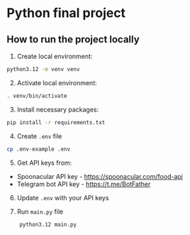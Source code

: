 # Python final project

## How to run the project locally

1. Create local environment:

```bash
python3.12 -m venv venv
```

2. Activate local environment:

```bash
. venv/bin/activate  
```

3. Install necessary packages:

```bash
pip install -r requirements.txt
```

4. Create `.env` file

```bash
cp .env-example .env
```

5. Get API keys from:

- Spoonacular API key - https://spoonacular.com/food-api
- Telegram bot API key - https://t.me/BotFather

6. Update `.env` with your API keys

7. Run `main.py` file

```bash
    python3.12 main.py
```

